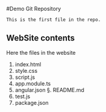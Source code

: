 #Demo  Git Repository

	This is the first file in the repo.

## WebSite contents
Here the files in the website

1. index.html
1. style.css
3. script.js
4. app.module.ts
5. angular.json
§. README.md
7. test.js
8. package.json

